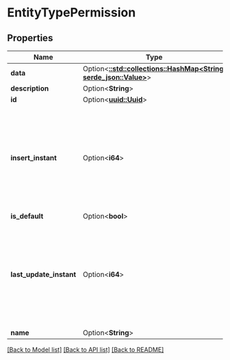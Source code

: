 # EntityTypePermission

## Properties

Name | Type | Description | Notes
------------ | ------------- | ------------- | -------------
**data** | Option<[**::std::collections::HashMap<String, serde_json::Value>**](serde_json::Value.md)> |  | [optional]
**description** | Option<**String**> |  | [optional]
**id** | Option<[**uuid::Uuid**](uuid::Uuid.md)> |  | [optional]
**insert_instant** | Option<**i64**> | The number of milliseconds since the unix epoch: January 1, 1970 00:00:00 UTC. This value is always in UTC. | [optional]
**is_default** | Option<**bool**> |  | [optional]
**last_update_instant** | Option<**i64**> | The number of milliseconds since the unix epoch: January 1, 1970 00:00:00 UTC. This value is always in UTC. | [optional]
**name** | Option<**String**> |  | [optional]

[[Back to Model list]](../README.md#documentation-for-models) [[Back to API list]](../README.md#documentation-for-api-endpoints) [[Back to README]](../README.md)


